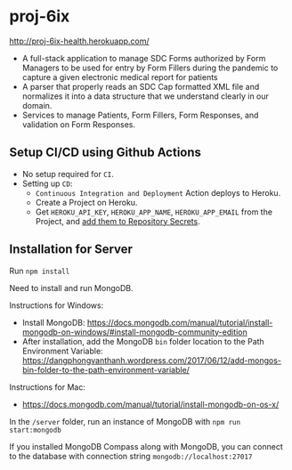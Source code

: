 # proj-6ix

http://proj-6ix-health.herokuapp.com/

- A full-stack application to manage SDC Forms authorized by Form Managers to be used for entry by Form Fillers during the pandemic to capture a given electronic medical report for patients
- A parser that properly reads an SDC Cap formatted XML file and normalizes it into a data structure that we understand clearly in our domain.
- Services to manage Patients, Form Fillers, Form Responses, and validation on Form Responses.


## Setup CI/CD using Github Actions
- No setup required for `CI`.
- Setting up `CD`:
    - `Continuous Integration and Deployment` Action deploys to Heroku.
    - Create a Project on Heroku.
    - Get `HEROKU_API_KEY`, `HEROKU_APP_NAME`, `HEROKU_APP_EMAIL` from the Project, and [add them to Repository Secrets](https://docs.github.com/en/free-pro-team@latest/actions/reference/encrypted-secrets#creating-encrypted-secrets-for-a-repository).

## Installation for Server
Run `npm install`


Need to install and run MongoDB.

Instructions for Windows:
- Install MongoDB: https://docs.mongodb.com/manual/tutorial/install-mongodb-on-windows/#install-mongodb-community-edition
- After installation, add the MongoDB `bin` folder location to the Path Environment Variable: https://dangphongvanthanh.wordpress.com/2017/06/12/add-mongos-bin-folder-to-the-path-environment-variable/

Instructions for Mac:
- https://docs.mongodb.com/manual/tutorial/install-mongodb-on-os-x/

In the `/server` folder, run an instance of MongoDB with `npm run start:mongodb`

If you installed MongoDB Compass along with MongoDB, you can connect to the database with connection string `mongodb://localhost:27017`
